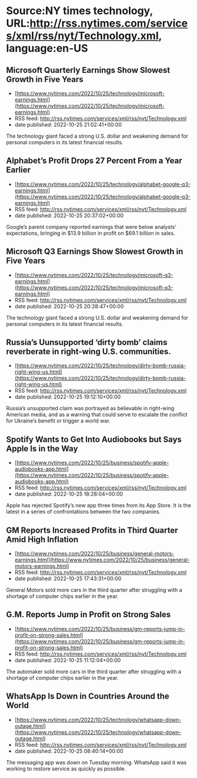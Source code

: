 # Source:NY times technology, URL:http://rss.nytimes.com/services/xml/rss/nyt/Technology.xml, language:en-US

## Microsoft Quarterly Earnings Show Slowest Growth in Five Years
 - [https://www.nytimes.com/2022/10/25/technology/microsoft-earnings.html](https://www.nytimes.com/2022/10/25/technology/microsoft-earnings.html)
 - RSS feed: http://rss.nytimes.com/services/xml/rss/nyt/Technology.xml
 - date published: 2022-10-25 21:02:41+00:00

The technology giant faced a strong U.S. dollar and weakening demand for personal computers in its latest financial results.

## Alphabet’s Profit Drops 27 Percent From a Year Earlier
 - [https://www.nytimes.com/2022/10/25/technology/alphabet-google-q3-earnings.html](https://www.nytimes.com/2022/10/25/technology/alphabet-google-q3-earnings.html)
 - RSS feed: http://rss.nytimes.com/services/xml/rss/nyt/Technology.xml
 - date published: 2022-10-25 20:37:02+00:00

Google’s parent company reported earnings that were below analysts’ expectations, bringing in $13.9 billion in profit on $69.1 billion in sales.

## Microsoft Q3 Earnings Show Slowest Growth in Five Years
 - [https://www.nytimes.com/2022/10/25/technology/microsoft-q3-earnings.html](https://www.nytimes.com/2022/10/25/technology/microsoft-q3-earnings.html)
 - RSS feed: http://rss.nytimes.com/services/xml/rss/nyt/Technology.xml
 - date published: 2022-10-25 20:28:47+00:00

The technology giant faced a strong U.S. dollar and weakening demand for personal computers in its latest financial results.

## Russia’s Uunsupported ‘dirty bomb’ claims reverberate in right-wing U.S. communities.
 - [https://www.nytimes.com/2022/10/25/technology/dirty-bomb-russia-right-wing-us.html](https://www.nytimes.com/2022/10/25/technology/dirty-bomb-russia-right-wing-us.html)
 - RSS feed: http://rss.nytimes.com/services/xml/rss/nyt/Technology.xml
 - date published: 2022-10-25 19:12:10+00:00

Russia’s unsupported claim was portrayed as believable in right-wing American media, and as a warning that could serve to escalate the conflict for Ukraine’s benefit or trigger a world war.

## Spotify Wants to Get Into Audiobooks but Says Apple Is in the Way
 - [https://www.nytimes.com/2022/10/25/business/spotify-apple-audiobooks-app.html](https://www.nytimes.com/2022/10/25/business/spotify-apple-audiobooks-app.html)
 - RSS feed: http://rss.nytimes.com/services/xml/rss/nyt/Technology.xml
 - date published: 2022-10-25 18:28:04+00:00

Apple has rejected Spotify’s new app three times from its App Store. It is the latest in a series of confrontations between the two companies.

## GM Reports Increased Profits in Third Quarter Amid High Inflation
 - [https://www.nytimes.com/2022/10/25/business/general-motors-earnings.html](https://www.nytimes.com/2022/10/25/business/general-motors-earnings.html)
 - RSS feed: http://rss.nytimes.com/services/xml/rss/nyt/Technology.xml
 - date published: 2022-10-25 17:43:31+00:00

General Motors sold more cars in the third quarter after struggling with a shortage of computer chips earlier in the year.

## G.M. Reports Jump in Profit on Strong Sales
 - [https://www.nytimes.com/2022/10/25/business/gm-reports-jump-in-profit-on-strong-sales.html](https://www.nytimes.com/2022/10/25/business/gm-reports-jump-in-profit-on-strong-sales.html)
 - RSS feed: http://rss.nytimes.com/services/xml/rss/nyt/Technology.xml
 - date published: 2022-10-25 11:12:04+00:00

The automaker sold more cars in the third quarter after struggling with a shortage of computer chips earlier in the year.

## WhatsApp Is Down in Countries Around the World
 - [https://www.nytimes.com/2022/10/25/technology/whatsapp-down-outage.html](https://www.nytimes.com/2022/10/25/technology/whatsapp-down-outage.html)
 - RSS feed: http://rss.nytimes.com/services/xml/rss/nyt/Technology.xml
 - date published: 2022-10-25 08:40:14+00:00

The messaging app was down on Tuesday morning. WhatsApp said it was working to restore service as quickly as possible.

